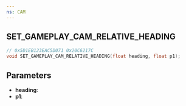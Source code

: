 ```yaml
---
ns: CAM
---
```

## SET_GAMEPLAY_CAM_RELATIVE_HEADING

```c
// 0x5D1EB123EAC5D071 0x20C6217C
void SET_GAMEPLAY_CAM_RELATIVE_HEADING(float heading, float p1);
```

## Parameters
* **heading**:
* **p1**:
